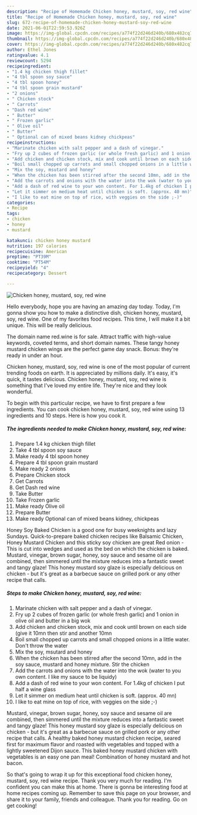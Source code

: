 ```yaml
---
description: "Recipe of Homemade Chicken honey, mustard, soy, red wine"
title: "Recipe of Homemade Chicken honey, mustard, soy, red wine"
slug: 672-recipe-of-homemade-chicken-honey-mustard-soy-red-wine
date: 2021-06-01T22:59:53.926Z
image: https://img-global.cpcdn.com/recipes/a774f22d246d240b/680x482cq70/chicken-honey-mustard-soy-red-wine-recipe-main-photo.jpg
thumbnail: https://img-global.cpcdn.com/recipes/a774f22d246d240b/680x482cq70/chicken-honey-mustard-soy-red-wine-recipe-main-photo.jpg
cover: https://img-global.cpcdn.com/recipes/a774f22d246d240b/680x482cq70/chicken-honey-mustard-soy-red-wine-recipe-main-photo.jpg
author: Ethel Jones
ratingvalue: 4.1
reviewcount: 5294
recipeingredient:
- "1.4 kg chicken thigh fillet"
- "4 tbl spoon soy sauce"
- "4 tbl spoon honey"
- "4 tbl spoon grain mustard"
- "2 onions"
- " Chicken stock"
- " Carrots"
- "Dash red wine"
- " Butter"
- " Frozen garlic"
- " Olive oil"
- " Butter"
- " Optional can of mixed beans kidney chickpeas"
recipeinstructions:
- "Marinate chicken with salt pepper and a dash of vinegar."
- "Fry up 2 cubes of frozen garlic (or whole fresh garlic) and 1 onion in olive oil and butter in a big wok"
- "Add chicken and chicken stock, mix and cook until brown on each side (give it 10mn then stir and another 10mn"
- "Boil small chopped up carrots and small chopped onions in a little water. Don&#39;t throw the water"
- "Mix the soy, msutard and honey"
- "When the chicken has been stirred after the second 10mn, add in the soy sauce, mustard and honey mixture. Stir the chicken"
- "Add the carrots and onions with the water into the wok (water to you own content. I like my sauce to be liquidy)"
- "Add a dash of red wine to your won content. For 1.4kg of chicken I put half a wine glass"
- "Let it simmer on medium heat until chicken is soft. (approx. 40 mn)"
- "I like to eat mine on top of rice, with veggies on the side ;-)"
categories:
- Recipe
tags:
- chicken
- honey
- mustard

katakunci: chicken honey mustard 
nutrition: 197 calories
recipecuisine: American
preptime: "PT39M"
cooktime: "PT54M"
recipeyield: "4"
recipecategory: Dessert

---
```



![Chicken honey, mustard, soy, red wine](https://img-global.cpcdn.com/recipes/a774f22d246d240b/680x482cq70/chicken-honey-mustard-soy-red-wine-recipe-main-photo.jpg)

Hello everybody, hope you are having an amazing day today. Today, I'm gonna show you how to make a distinctive dish, chicken honey, mustard, soy, red wine. One of my favorites food recipes. This time, I will make it a bit unique. This will be really delicious.

The domain name red.wine is for sale. Attract traffic with high-value keywords, coveted terms, and short domain names. These tangy honey mustard chicken wings are the perfect game day snack. Bonus: they&#39;re ready in under an hour.

Chicken honey, mustard, soy, red wine is one of the most popular of current trending foods on earth. It is appreciated by millions daily. It's easy, it's quick, it tastes delicious. Chicken honey, mustard, soy, red wine is something that I've loved my entire life. They're nice and they look wonderful.


To begin with this particular recipe, we have to first prepare a few ingredients. You can cook chicken honey, mustard, soy, red wine using 13 ingredients and 10 steps. Here is how you cook it.

<!--inarticleads1-->

##### The ingredients needed to make Chicken honey, mustard, soy, red wine:

1. Prepare 1.4 kg chicken thigh fillet
1. Take 4 tbl spoon soy sauce
1. Make ready 4 tbl spoon honey
1. Prepare 4 tbl spoon grain mustard
1. Make ready 2 onions
1. Prepare  Chicken stock
1. Get  Carrots
1. Get Dash red wine
1. Take  Butter
1. Take  Frozen garlic
1. Make ready  Olive oil
1. Prepare  Butter
1. Make ready  Optional can of mixed beans kidney, chickpeas


Honey Soy Baked Chicken is a good one for busy weeknights and lazy Sundays. Quick-to-prepare baked chicken recipes like Balsamic Chicken, Honey Mustard Chicken and this sticky soy chicken are great Red onion - This is cut into wedges and used as the bed on which the chicken is baked. Mustard, vinegar, brown sugar, honey, soy sauce and sesame oil are combined, then simmered until the mixture reduces into a fantastic sweet and tangy glaze! This honey mustard soy glaze is especially delicious on chicken - but it&#39;s great as a barbecue sauce on grilled pork or any other recipe that calls. 

<!--inarticleads2-->

##### Steps to make Chicken honey, mustard, soy, red wine:

1. Marinate chicken with salt pepper and a dash of vinegar.
1. Fry up 2 cubes of frozen garlic (or whole fresh garlic) and 1 onion in olive oil and butter in a big wok
1. Add chicken and chicken stock, mix and cook until brown on each side (give it 10mn then stir and another 10mn
1. Boil small chopped up carrots and small chopped onions in a little water. Don&#39;t throw the water
1. Mix the soy, msutard and honey
1. When the chicken has been stirred after the second 10mn, add in the soy sauce, mustard and honey mixture. Stir the chicken
1. Add the carrots and onions with the water into the wok (water to you own content. I like my sauce to be liquidy)
1. Add a dash of red wine to your won content. For 1.4kg of chicken I put half a wine glass
1. Let it simmer on medium heat until chicken is soft. (approx. 40 mn)
1. I like to eat mine on top of rice, with veggies on the side ;-)


Mustard, vinegar, brown sugar, honey, soy sauce and sesame oil are combined, then simmered until the mixture reduces into a fantastic sweet and tangy glaze! This honey mustard soy glaze is especially delicious on chicken - but it&#39;s great as a barbecue sauce on grilled pork or any other recipe that calls. A healthy baked honey mustard chicken recipe, seared first for maximum flavor and roasted with vegetables and topped with a lightly sweetened Dijon sauce. This baked honey mustard chicken with vegetables is an easy one pan meal! Combination of honey mustard and hot bacon. 

So that's going to wrap it up for this exceptional food chicken honey, mustard, soy, red wine recipe. Thank you very much for reading. I'm confident you can make this at home. There is gonna be interesting food at home recipes coming up. Remember to save this page on your browser, and share it to your family, friends and colleague. Thank you for reading. Go on get cooking!
